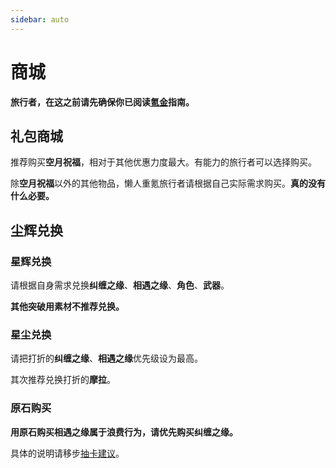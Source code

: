 ```yaml
---
sidebar: auto
---
```


# 商城

**旅行者，在这之前请先确保你已阅读[氪金](../top-up/README.md)指南。**

## 礼包商城

推荐购买**空月祝福**，相对于其他优惠力度最大。有能力的旅行者可以选择购买。

除**空月祝福**以外的其他物品，懒人重氪旅行者请根据自己实际需求购买。**真的没有什么必要。**

## 尘辉兑换

### 星辉兑换

请根据自身需求兑换**纠缠之缘**、**相遇之缘**、**角色**、**武器**。

**其他突破用素材不推荐兑换。**

### 星尘兑换

请把打折的**纠缠之缘**、**相遇之缘**优先级设为最高。

其次推荐兑换打折的**摩拉**。

### 原石购买

**用原石购买相遇之缘属于浪费行为，请优先购买纠缠之缘。**

具体的说明请移步[抽卡建议](../gacha-recommendations/README.md)。
